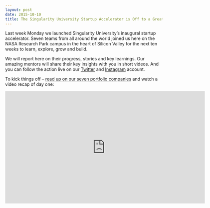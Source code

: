 ```yaml
---
layout: post
date: 2015-10-10
title: The Singularity University Startup Accelerator is Off to a Great Start
---
```

Last week Monday we launched Singularity University’s inaugural startup accelerator. Seven teams from all around the world joined us here on the NASA Research Park campus in the heart of Silicon Valley for the next ten weeks to learn, explore, grow and build.

<!--break-->

We will report here on their progress, stories and key learnings. Our amazing mentors will share their key insights with you in short videos. And you can follow the action live on our [Twitter](https://twitter.com/su_labs) and [Instagram](https://instagram.com/su_labs) account.

To kick things off – [read up on our seven portfolio companies](http://singularityhub.com/2015/10/02/taking-flight-meet-the-startups-of-the-2015-inaugural-su-labs-accelerator/) and watch a video recap of day one:

<div class="flex-video"><iframe width="640" height="360" src="https://www.youtube.com/embed/sjg78zNGv9E?rel=0&amp;showinfo=0" frameborder="0" allowfullscreen></iframe></div>